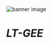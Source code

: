![banner image](https://github.com/eMapR/LT-GEE/blob/master/docs/lt_gee_symbols_small.png)

# *LT-GEE*